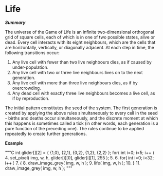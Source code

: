 # Life

***Summary***

The universe of the Game of Life is an infinite two-dimensional orthogonal grid of square cells, each of which is in one of two possible states, alive or dead. Every cell interacts with its eight neighbours, which are the cells that are horizontally, vertically, or diagonally adjacent. At each step in time, the following transitions occur:

1. Any live cell with fewer than two live neighbours dies, as if caused by under-population.
2. Any live cell with two or three live neighbours lives on to the next generation.
3. Any live cell with more than three live neighbours dies, as if by overcrowding.
4. Any dead cell with exactly three live neighbours becomes a live cell, as if by reproduction.

The initial pattern constitutes the seed of the system. The first generation is created by applying the above rules simultaneously to every cell in the seed - births and deaths occur simultaneously, and the discrete moment at which this happens is sometimes called a tick (in other words, each generation is a pure function of the preceding one). The rules continue to be applied repeatedly to create further generations.

**Example**

"""C
int glider[][2] = { {1,0}, {2,1}, {0,2}, {1,2}, {2,2} };
for( int i=0; i<5; i++ )
  4.     set_pixel( img, w, h, glider[i][0], glider[i][1], 255 );
5.
6. for( int i=0; i<32; i++ ) 7. {
  8.       draw_image_grey( img, w, h );
  9.       life( img, w, h );
 10.     }
 11.   draw_image_grey( img, w, h ); """

